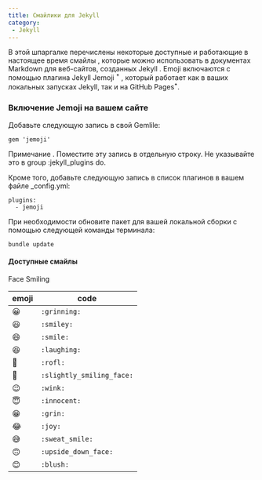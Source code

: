 ```yaml
---
title: Смайлики для Jekyll
category:
 - Jekyll
---
```


В этой шпаргалке перечислены некоторые доступные и работающие в настоящее время смайлы , которые можно использовать в
документах Markdown для веб-сайтов, созданных Jekyll . Emoji включаются с помощью плагина Jekyll Jemoji ꜛ , 
который работает как в ваших локальных запусках Jekyll, так и на GitHub Pagesꜛ.

### Включение Jemoji на вашем сайте
Добавьте следующую запись в свой Gemlile:
```
gem 'jemoji'
```
Примечание . Поместите эту запись в отдельную строку. Не указывайте это в group :jekyll_plugins do.

Кроме того, добавьте следующую запись в список плагинов в вашем файле _config.yml:
```
plugins:
  - jemoji
```
При необходимости обновите пакет для вашей локальной сборки с помощью следующей команды терминала:
```
bundle update
```
#### Доступные смайлы

Face Smiling

|     emoji     |     code      |
| ------------- | ------------- |
| 	:grinning:   | 	`:grinning:` |
|   :smiley:    |  `:smiley:`   |
| 	:smile:   | 	`:smile:` |
|   :laughing:    |  `:laughing:`   |
| 	:rofl:   | 	`:rofl:` |
|   :slightly_smiling_face:    |  `:slightly_smiling_face:`   |
| 	:wink:   | 	`:wink:` |
|   :innocent:    |  `:innocent:`   |
| 	:grin:   | 	`:grin:` |
|   :joy:    |  `:joy:`   |
|   :sweat_smile:    |  `:sweat_smile:`   |
| 	:upside_down_face:   | 	`:upside_down_face:` |
|   :blush:    |  `:blush:`   |
